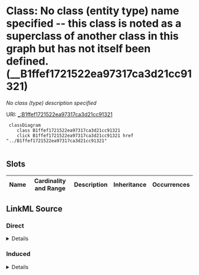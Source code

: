 

# Class: No class (entity type) name specified -- this class is noted as a superclass of another class in this graph but has not itself been defined. (__B1ffef1721522ea97317ca3d21cc91321)


_No class (type) description specified_







URI: [_:B1ffef1721522ea97317ca3d21cc91321](_:B1ffef1721522ea97317ca3d21cc91321)






```mermaid
 classDiagram
    class B1ffef1721522ea97317ca3d21cc91321
    click B1ffef1721522ea97317ca3d21cc91321 href "../B1ffef1721522ea97317ca3d21cc91321"
      
```




<!-- no inheritance hierarchy -->


## Slots

| Name | Cardinality and Range | Description | Inheritance | Occurrences |
| ---  | --- | --- | --- | --- |














## LinkML Source

<!-- TODO: investigate https://stackoverflow.com/questions/37606292/how-to-create-tabbed-code-blocks-in-mkdocs-or-sphinx -->

### Direct

<details>

```yaml
name: __B1ffef1721522ea97317ca3d21cc91321
conforms_to: No schema conformance document specified
description: No class (type) description specified
title: No class (entity type) name specified -- this class is noted as a superclass
  of another class in this graph but has not itself been defined.
from_schema: sawgraph-kg
rank: 1000
class_uri: _:B1ffef1721522ea97317ca3d21cc91321

```
</details>

### Induced

<details>

```yaml
name: __B1ffef1721522ea97317ca3d21cc91321
conforms_to: No schema conformance document specified
description: No class (type) description specified
title: No class (entity type) name specified -- this class is noted as a superclass
  of another class in this graph but has not itself been defined.
from_schema: sawgraph-kg
rank: 1000
class_uri: _:B1ffef1721522ea97317ca3d21cc91321

```
</details>